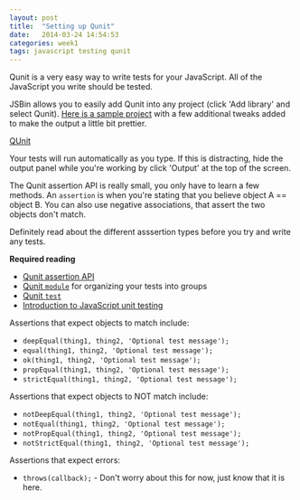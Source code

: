 ```yaml
---
layout: post
title:  "Setting up Qunit"
date:   2014-03-24 14:54:53
categories: week1
tags: javascript testing qunit
---
```


Qunit is a very easy way to write tests for your JavaScript. All of the JavaScript you write should be tested.

JSBin allows you to easily add Qunit into any project (click 'Add library' and select Qunit). [Here is a sample project](http://jsbin.com/cixal/2/edit?html,js,output) with a few additional tweaks added to make the output a little bit prettier.

<a class="jsbin-embed" href="http://jsbin.com/cixal/2/embed?html,js,output&height=600px">QUnit</a><script src="http://static.jsbin.com/js/embed.js" height="800px"></script>

Your tests will run automatically as you type. If this is distracting, hide the output panel while you're working by click 'Output' at the top of the screen.

The Qunit assertion API is really small, you only have to learn a few methods. An `assertion` is when you're stating that you believe object A == object B. You can also use negative associations, that assert the two objects don't match.

Definitely read about the different asssertion types before you try and write any tests.

**Required reading**

* [Qunit assertion API](https://api.qunitjs.com/category/assert/)
* [Qunit `module`](https://api.qunitjs.com/module/) for organizing your tests into groups
* [Qunit `test`](https://api.qunitjs.com/test/)
* [Introduction to JavaScript unit testing](http://coding.smashingmagazine.com/2012/06/27/introduction-to-javascript-unit-testing/)

Assertions that expect objects to match include:

* `deepEqual(thing1, thing2, 'Optional test message');`
* `equal(thing1, thing2, 'Optional test message');`
* `ok(thing1, thing2, 'Optional test message');`
* `propEqual(thing1, thing2, 'Optional test message');`
* `strictEqual(thing1, thing2, 'Optional test message');`

Assertions that expect objects to NOT match include:

* `notDeepEqual(thing1, thing2, 'Optional test message');`
* `notEqual(thing1, thing2, 'Optional test message');`
* `notPropEqual(thing1, thing2, 'Optional test message');`
* `notStrictEqual(thing1, thing2, 'Optional test message');`

Assertions that expect errors:

* `throws(callback);` - Don't worry about this for now, just know that it is here.